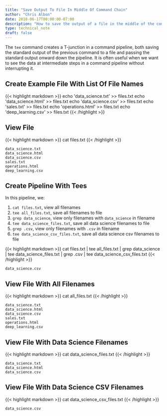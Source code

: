 ```yaml
---
title: "Save Output To File In Middle Of Command Chain"
author: "Chris Albon"
date: 2018-06-17T00:00:00-07:00
description: "How to save the output of a file in the middle of the command chain using the Linux command line."
type: technical_note
draft: false
---
```


The `tee` command creates a T-junction in a command pipeline, both saving the standard output of the previous command to a file and passing the standard output onward down the pipeline. It is often useful when we want to see the data at intermediate steps in a command pipeline without interrupting it.

## Create Example File With List Of File Names

{{< highlight markdown >}}
echo 'data_science.txt' >> files.txt
echo 'data_science.html' >> files.txt
echo 'data_science.csv' >> files.txt
echo 'sales.txt' >> files.txt
echo 'operations.html' >> files.txt
echo 'deep_learning.csv' >> files.txt
{{< /highlight >}}

## View File

{{< highlight markdown >}}
cat files.txt
{{< /highlight >}}
```
data_science.txt
data_science.html
data_science.csv
sales.txt
operations.html
deep_learning.csv
```

## Create Pipeline With Tees

In this pipeline, we:

1. `cat files.txt`, view all filenames
2. `tee all_files.txt`, save all filenames to file
3. `grep data_science`, view only filenames with `data_science` in filename
4. `tee data_science_files.txt`, save all data science filenames to file
5. `grep .csv`, view only filenames with `.csv` in filename
6. `tee data_science_csv_files.txt`, save all data science csv filenames to file

{{< highlight markdown >}}
cat files.txt | tee all_files.txt | grep data_science | tee data_science_files.txt | grep .csv | tee data_science_csv_files.txt
{{< /highlight >}}

```
data_science.csv
```

## View File With All Filenames

{{< highlight markdown >}}
cat all_files.txt
{{< /highlight >}}
```
data_science.txt
data_science.html
data_science.csv
sales.txt
operations.html
deep_learning.csv
```

## View File With Data Science Filenames

{{< highlight markdown >}}
cat data_science_files.txt
{{< /highlight >}}
```
data_science.txt
data_science.html
data_science.csv
```

## View File With Data Science CSV Filenames

{{< highlight markdown >}}
cat data_science_csv_files.txt
{{< /highlight >}}
```
data_science.csv
```